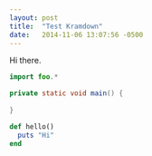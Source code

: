 ```yaml
---
layout: post
title:  "Test Kramdown"
date:   2014-11-06 13:07:56 -0500
---
```


Hi there.

```java
import foo.*

private static void main() {
  
}
```

```ruby
def hello()
  puts "Hi"
end
```
